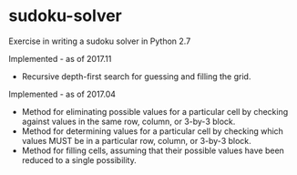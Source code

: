 # sudoku-solver
Exercise in writing a sudoku solver in Python 2.7

Implemented - as of 2017.11
* Recursive depth-first search for guessing and filling the grid.

Implemented - as of 2017.04
* Method for eliminating possible values for a particular cell by checking against values in the same row, column, or 3-by-3 block.
* Method for determining values for a particular cell by checking which values MUST be in a particular row, column, or 3-by-3 block.
* Method for filling cells, assuming that their possible values have been reduced to a single possibility.
